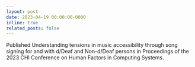 ```yaml
---
layout: post
date: 2023-04-19 00:00:00-0000
inline: true
related_posts: false
---
```


Published Understanding tensions in music accessibility through song signing for and with d/Deaf and Non-d/Deaf persons in Proceedings of the 2023 CHI Conference on Human Factors in Computing Systems.
